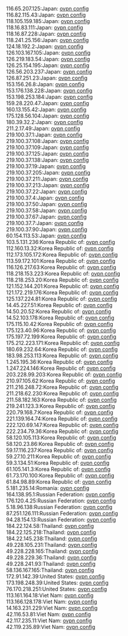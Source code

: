 116.65.207.125:Japan: [ovpn config](vpn/116_65_207_125.ovpn)  
116.82.115.43:Japan: [ovpn config](vpn/116_82_115_43.ovpn)  
118.105.159.185:Japan: [ovpn config](vpn/118_105_159_185.ovpn)  
118.16.83.111:Japan: [ovpn config](vpn/118_16_83_111.ovpn)  
118.16.87.228:Japan: [ovpn config](vpn/118_16_87_228.ovpn)  
118.241.25.156:Japan: [ovpn config](vpn/118_241_25_156.ovpn)  
124.18.192.2:Japan: [ovpn config](vpn/124_18_192_2.ovpn)  
126.103.167.105:Japan: [ovpn config](vpn/126_103_167_105.ovpn)  
126.219.183.54:Japan: [ovpn config](vpn/126_219_183_54.ovpn)  
126.25.154.195:Japan: [ovpn config](vpn/126_25_154_195.ovpn)  
126.56.203.237:Japan: [ovpn config](vpn/126_56_203_237.ovpn)  
126.87.251.23:Japan: [ovpn config](vpn/126_87_251_23.ovpn)  
153.156.26.8:Japan: [ovpn config](vpn/153_156_26_8.ovpn)  
153.176.138.228:Japan: [ovpn config](vpn/153_176_138_228.ovpn)  
153.198.253.184:Japan: [ovpn config](vpn/153_198_253_184.ovpn)  
159.28.220.47:Japan: [ovpn config](vpn/159_28_220_47.ovpn)  
160.13.155.42:Japan: [ovpn config](vpn/160_13_155_42.ovpn)  
175.128.56.104:Japan: [ovpn config](vpn/175_128_56_104.ovpn)  
180.39.32.2:Japan: [ovpn config](vpn/180_39_32_2.ovpn)  
211.2.17.49:Japan: [ovpn config](vpn/211_2_17_49.ovpn)  
219.100.37.1:Japan: [ovpn config](vpn/219_100_37_1.ovpn)  
219.100.37.108:Japan: [ovpn config](vpn/219_100_37_108.ovpn)  
219.100.37.109:Japan: [ovpn config](vpn/219_100_37_109.ovpn)  
219.100.37.125:Japan: [ovpn config](vpn/219_100_37_125.ovpn)  
219.100.37.138:Japan: [ovpn config](vpn/219_100_37_138.ovpn)  
219.100.37.19:Japan: [ovpn config](vpn/219_100_37_19.ovpn)  
219.100.37.205:Japan: [ovpn config](vpn/219_100_37_205.ovpn)  
219.100.37.211:Japan: [ovpn config](vpn/219_100_37_211.ovpn)  
219.100.37.213:Japan: [ovpn config](vpn/219_100_37_213.ovpn)  
219.100.37.22:Japan: [ovpn config](vpn/219_100_37_22.ovpn)  
219.100.37.4:Japan: [ovpn config](vpn/219_100_37_4.ovpn)  
219.100.37.50:Japan: [ovpn config](vpn/219_100_37_50.ovpn)  
219.100.37.58:Japan: [ovpn config](vpn/219_100_37_58.ovpn)  
219.100.37.67:Japan: [ovpn config](vpn/219_100_37_67.ovpn)  
219.100.37.7:Japan: [ovpn config](vpn/219_100_37_7.ovpn)  
219.100.37.90:Japan: [ovpn config](vpn/219_100_37_90.ovpn)  
60.154.113.53:Japan: [ovpn config](vpn/60_154_113_53.ovpn)  
103.5.131.236:Korea Republic of: [ovpn config](vpn/103_5_131_236.ovpn)  
112.160.13.32:Korea Republic of: [ovpn config](vpn/112_160_13_32.ovpn)  
112.173.105.172:Korea Republic of: [ovpn config](vpn/112_173_105_172.ovpn)  
113.59.172.101:Korea Republic of: [ovpn config](vpn/113_59_172_101.ovpn)  
116.126.217.63:Korea Republic of: [ovpn config](vpn/116_126_217_63.ovpn)  
118.218.153.223:Korea Republic of: [ovpn config](vpn/118_218_153_223.ovpn)  
118.218.253.20:Korea Republic of: [ovpn config](vpn/118_218_253_20.ovpn)  
121.152.144.201:Korea Republic of: [ovpn config](vpn/121_152_144_201.ovpn)  
121.172.219.176:Korea Republic of: [ovpn config](vpn/121_172_219_176.ovpn)  
125.137.224.81:Korea Republic of: [ovpn config](vpn/125_137_224_81.ovpn)  
14.45.227.51:Korea Republic of: [ovpn config](vpn/14_45_227_51.ovpn)  
14.50.20.52:Korea Republic of: [ovpn config](vpn/14_50_20_52.ovpn)  
14.52.103.178:Korea Republic of: [ovpn config](vpn/14_52_103_178.ovpn)  
175.115.10.42:Korea Republic of: [ovpn config](vpn/175_115_10_42.ovpn)  
175.123.40.96:Korea Republic of: [ovpn config](vpn/175_123_40_96.ovpn)  
175.197.72.199:Korea Republic of: [ovpn config](vpn/175_197_72_199.ovpn)  
175.212.223.171:Korea Republic of: [ovpn config](vpn/175_212_223_171.ovpn)  
180.69.232.64:Korea Republic of: [ovpn config](vpn/180_69_232_64.ovpn)  
183.98.253.113:Korea Republic of: [ovpn config](vpn/183_98_253_113.ovpn)  
1.245.195.36:Korea Republic of: [ovpn config](vpn/1_245_195_36.ovpn)  
1.247.224.146:Korea Republic of: [ovpn config](vpn/1_247_224_146.ovpn)  
203.228.99.203:Korea Republic of: [ovpn config](vpn/203_228_99_203.ovpn)  
210.97.105.62:Korea Republic of: [ovpn config](vpn/210_97_105_62.ovpn)  
211.216.248.72:Korea Republic of: [ovpn config](vpn/211_216_248_72.ovpn)  
211.218.62.230:Korea Republic of: [ovpn config](vpn/211_218_62_230.ovpn)  
211.58.182.163:Korea Republic of: [ovpn config](vpn/211_58_182_163.ovpn)  
219.241.123.3:Korea Republic of: [ovpn config](vpn/219_241_123_3.ovpn)  
220.79.168.7:Korea Republic of: [ovpn config](vpn/220_79_168_7.ovpn)  
221.139.164.74:Korea Republic of: [ovpn config](vpn/221_139_164_74.ovpn)  
222.120.69.147:Korea Republic of: [ovpn config](vpn/222_120_69_147.ovpn)  
222.234.79.36:Korea Republic of: [ovpn config](vpn/222_234_79_36.ovpn)  
58.120.105.113:Korea Republic of: [ovpn config](vpn/58_120_105_113.ovpn)  
58.120.23.86:Korea Republic of: [ovpn config](vpn/58_120_23_86.ovpn)  
59.17.116.237:Korea Republic of: [ovpn config](vpn/59_17_116_237.ovpn)  
59.27.10.211:Korea Republic of: [ovpn config](vpn/59_27_10_211.ovpn)  
59.3.134.51:Korea Republic of: [ovpn config](vpn/59_3_134_51.ovpn)  
61.105.141.3:Korea Republic of: [ovpn config](vpn/61_105_141_3.ovpn)  
61.73.170.100:Korea Republic of: [ovpn config](vpn/61_73_170_100.ovpn)  
61.84.98.89:Korea Republic of: [ovpn config](vpn/61_84_98_89.ovpn)  
5.181.235.14:Romania: [ovpn config](vpn/5_181_235_14.ovpn)  
164.138.95.1:Russian Federation: [ovpn config](vpn/164_138_95_1.ovpn)  
176.120.4.25:Russian Federation: [ovpn config](vpn/176_120_4_25.ovpn)  
5.18.96.138:Russian Federation: [ovpn config](vpn/5_18_96_138.ovpn)  
87.251.126.111:Russian Federation: [ovpn config](vpn/87_251_126_111.ovpn)  
94.28.154.13:Russian Federation: [ovpn config](vpn/94_28_154_13.ovpn)  
184.22.124.58:Thailand: [ovpn config](vpn/184_22_124_58.ovpn)  
184.22.125.218:Thailand: [ovpn config](vpn/184_22_125_218.ovpn)  
184.22.145.238:Thailand: [ovpn config](vpn/184_22_145_238.ovpn)  
49.228.105.231:Thailand: [ovpn config](vpn/49_228_105_231.ovpn)  
49.228.228.165:Thailand: [ovpn config](vpn/49_228_228_165.ovpn)  
49.228.229.36:Thailand: [ovpn config](vpn/49_228_229_36.ovpn)  
49.228.241.93:Thailand: [ovpn config](vpn/49_228_241_93.ovpn)  
58.136.167.165:Thailand: [ovpn config](vpn/58_136_167_165.ovpn)  
172.91.142.39:United States: [ovpn config](vpn/172_91_142_39.ovpn)  
173.198.248.39:United States: [ovpn config](vpn/173_198_248_39.ovpn)  
76.170.218.251:United States: [ovpn config](vpn/76_170_218_251.ovpn)  
113.161.164.18:Viet Nam: [ovpn config](vpn/113_161_164_18.ovpn)  
113.166.128.178:Viet Nam: [ovpn config](vpn/113_166_128_178.ovpn)  
14.163.231.229:Viet Nam: [ovpn config](vpn/14_163_231_229.ovpn)  
42.116.53.81:Viet Nam: [ovpn config](vpn/42_116_53_81.ovpn)  
42.117.235.11:Viet Nam: [ovpn config](vpn/42_117_235_11.ovpn)  
42.119.235.89:Viet Nam: [ovpn config](vpn/42_119_235_89.ovpn)  
